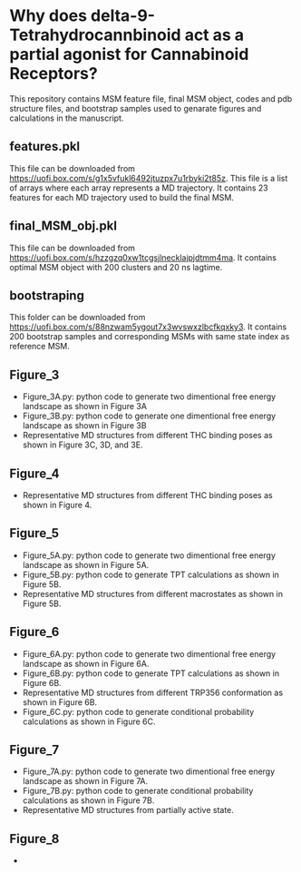 # Why does delta-9-Tetrahydrocannbinoid act as a partial agonist for Cannabinoid Receptors?
This repository contains MSM feature file, final MSM object, codes and pdb structure files, and bootstrap samples used to genarate figures and calculations in the manuscript.

## features.pkl
This file can be downloaded from https://uofi.box.com/s/g1x5vfukl6492jtuzpx7u1rbyki2t85z. This file is a list of arrays where each array represents a MD trajectory. It contains 23 features for each MD trajectory used to build the final MSM. 

## final_MSM_obj.pkl
This file can be downloaded from https://uofi.box.com/s/hzzgzq0xw1tcgsjlnecklajpjdtmm4ma. It contains optimal MSM object with 200 clusters and 20 ns lagtime. 

## bootstraping
This folder can be downloaded from https://uofi.box.com/s/88nzwam5ygout7x3wvswxzlbcfkqxky3. It contains 200 bootstrap samples and corresponding MSMs with same state index as reference MSM.

## Figure_3
- Figure_3A.py: python code to generate two dimentional free energy landscape as shown in Figure 3A
- Figure_3B.py: python code to generate one dimentional free energy landscape as shown in Figure 3B
- Representative MD structures from different THC binding poses as shown in Figure 3C, 3D, and 3E.

## Figure_4
- Representative MD structures from different THC binding poses as shown in Figure 4.

## Figure_5
- Figure_5A.py: python code to generate two dimentional free energy landscape as shown in Figure 5A.
- Figure_5B.py: python code to generate TPT calculations as shown in Figure 5B.
- Representative MD structures from different macrostates as shown in Figure 5B.

## Figure_6
- Figure_6A.py: python code to generate two dimentional free energy landscape as shown in Figure 6A.
- Figure_6B.py: python code to generate TPT calculations as shown in Figure 6B.
- Representative MD structures from different TRP356 conformation as shown in Figure 6B.
- Figure_6C.py: python code to generate conditional probability calculations as shown in Figure 6C.

## Figure_7
- Figure_7A.py: python code to generate two dimentional free energy landscape as shown in Figure 7A.
- Figure_7B.py: python code to generate conditional probability calculations as shown in Figure 7B.
- Representative MD structures from partially active state.

## Figure_8
- 
